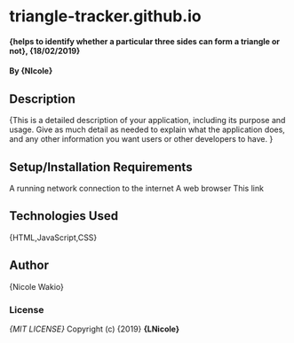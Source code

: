 # triangle-tracker.github.io
#### {helps to identify whether a particular three sides can form a triangle or not}, {18/02/2019}
#### By **{NIcole}**
## Description
{This is a detailed description of your application, including its purpose and usage.  Give as much detail as needed to explain what the application does, and any other information you want users or other developers to have. }
## Setup/Installation Requirements
A running network connection to the internet
A web browser
This link 

## Technologies Used
{HTML,JavaScript,CSS}
## Author 
{Nicole Wakio}
### License
*{MIT LICENSE}*
Copyright (c) {2019} **{LNicole}**
  
